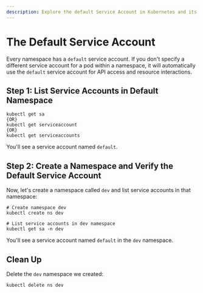 ```yaml
---
description: Explore the default Service Account in Kubernetes and its role in workload identity management. Learn how it simplifies access control for your applications.
---
```


# The Default Service Account

Every namespace has a `default` service account. If you don't specify a different service account for a pod within a namespace, it will automatically use the `default` service account for API access and resource interactions.


## Step 1: List Service Accounts in Default Namespace

```
kubectl get sa
{OR}
kubectl get serviceaccount
{OR}
kubectl get serviceaccounts
```

You'll see a service account named `default`.


## Step 2: Create a Namespace and Verify the Default Service Account

Now, let's create a namespace called `dev` and list service accounts in that namespace:

```
# Create namespace dev
kubectl create ns dev

# List service accounts in dev namespace
kubectl get sa -n dev
```

You'll see a service account named `default` in the `dev` namespace.


## Clean Up

Delete the `dev` namespace we created:

```
kubectl delete ns dev
```